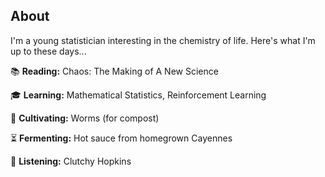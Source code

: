 ## About

I'm a young statistician interesting in the chemistry of life. Here's what I'm up to these days...

📚 **Reading:** Chaos: The Making of A New Science

🎓 **Learning:** Mathematical Statistics, Reinforcement Learning

🌾 **Cultivating:** Worms (for compost)

⏳ **Fermenting:** Hot sauce from homegrown Cayennes

🎷 **Listening:** Clutchy Hopkins
